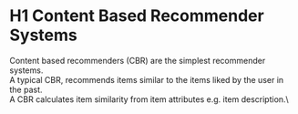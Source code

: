 # H1 Content Based Recommender Systems 
Content based recommenders (CBR) are the simplest recommender systems. \
A typical CBR, recommends items similar to the items liked by the user in the past.\
A CBR calculates item similarity from item attributes e.g. item description.\



